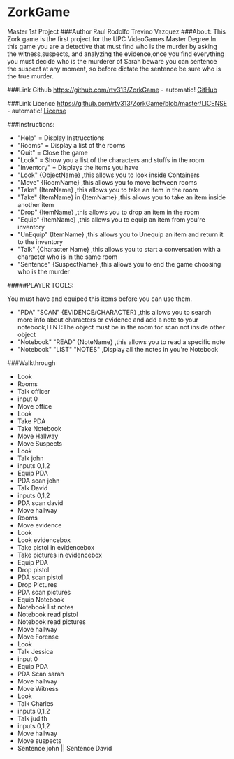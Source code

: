 # ZorkGame
Master 1st Project
###Author
Raul Rodolfo Trevino Vazquez
###About:
This Zork game is the first project for the UPC VideoGames Master Degree.In this game you are a detective that must find who is the murder by asking the witness,suspects, and analyzing the evidence,once you find everything you must decide who is the murderer of Sarah
beware you can sentence the suspect at any moment, so before dictate the sentence be sure who is the true murder.

###Link Github
https://github.com/rtv313/ZorkGame - automatic!
[GitHub](https://github.com/rtv313/ZorkGame)

###Link Licence
https://github.com/rtv313/ZorkGame/blob/master/LICENSE - automatic!
[License](https://github.com/rtv313/ZorkGame/blob/master/LICENSE)

###Instructions:

* "Help" = Display Instrucctions
* "Rooms" = Display a list of the rooms
* "Quit" = Close the game
* "Look" = Show you a list of the characters and stuffs in the room
* "Inventory" = Displays the items you have
* "Look" {ObjectName} ,this allows you to look inside Containers
* "Move" {RoomName} ,this allows you to move between rooms
* "Take" {ItemName} ,this allows you to take an item in the room
* "Take" {ItemName} in {ItemName} ,this allows you to take an item inside another item
* "Drop" {ItemName} ,this allows you to drop an item in the room
* "Equip" {ItemName} ,this allows you to equip an item from you're inventory
* "UnEquip" {ItemName} ,this allows you to Unequip an item and return it to the inventory
* "Talk" {Character Name} ,this allows you to start a conversation with a character who is in the same room
* "Sentence" {SuspectName} ,this allows you to end the game choosing who is the murder

#####PLAYER TOOLS:

You must have and equiped this items before you can use them.

* "PDA" "SCAN" {EVIDENCE/CHARACTER} ,this allows you to search more info about characters or evidence and add a note to your notebook,HINT:The object must be in the room for scan not inside other object
* "Notebook" "READ" {NoteName} ,this allows you to read a specific note
* "Notebook" "LIST" "NOTES" ,Display all the notes in you're Notebook

###Walkthrough

* Look
* Rooms
* Talk officer
* input 0
* Move office
* Look
* Take PDA
* Take Notebook
* Move Hallway
* Move Suspects
* Look
* Talk john
* inputs 0,1,2
* Equip PDA
* PDA scan john
* Talk David
* inputs 0,1,2
* PDA scan david
* Move hallway
* Rooms
* Move evidence
* Look
* Look evidencebox
* Take pistol in evidencebox
* Take pictures in evidencebox
* Equip PDA
* Drop pistol
* PDA scan pistol
* Drop Pictures
* PDA scan pictures
* Equip Notebook
* Notebook list notes
* Notebook read pistol
* Notebook read pictures
* Move hallway
* Move Forense
* Look
* Talk Jessica
* input 0
* Equip PDA
* PDA Scan sarah
* Move hallway
* Move Witness
* Look
* Talk Charles
* inputs 0,1,2
* Talk judith
* inputs 0,1,2
* Move hallway
* Move suspects
* Sentence john || Sentence David
